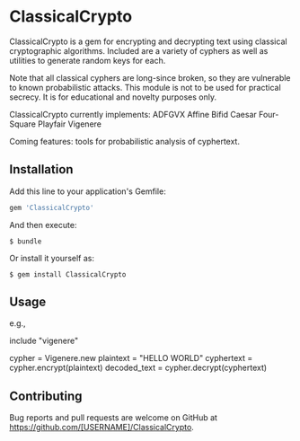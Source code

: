 # ClassicalCrypto

ClassicalCrypto is a gem for encrypting and decrypting text using classical cryptographic algorithms. Included are a variety of cyphers as well as utilities to generate random keys for each.

Note that all classical cyphers are long-since broken, so they are vulnerable to known probabilistic attacks. This module is not to be used for practical secrecy. It is for educational and novelty purposes only.

ClassicalCrypto currently implements:
ADFGVX
Affine
Bifid
Caesar
Four-Square
Playfair
Vigenere

Coming features: tools for probabilistic analysis of cyphertext.


## Installation

Add this line to your application's Gemfile:

```ruby
gem 'ClassicalCrypto'
```

And then execute:

    $ bundle

Or install it yourself as:

    $ gem install ClassicalCrypto


## Usage

e.g.,

include "vigenere"

cypher = Vigenere.new
plaintext = "HELLO WORLD"
cyphertext = cypher.encrypt(plaintext)
decoded_text = cypher.decrypt(cyphertext)

## Contributing

Bug reports and pull requests are welcome on GitHub at https://github.com/[USERNAME]/ClassicalCrypto.

